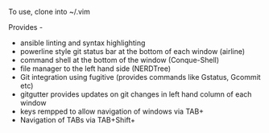 To use, clone into ~/.vim

Provides -
- ansible linting and syntax highlighting
- powerline style git status bar at the bottom of each window (airline)
- command shell at the bottom of the window (Conque-Shell)
- file manager to the left hand side (NERDTree)
- Git integration using fugitive (provides commands like Gstatus, Gcommit etc)
- gitgutter provides updates on git changes in left hand column of each window
- keys rempped to allow navigation of windows via TAB+<arrow key>
- Navigation of TABs via TAB+Shift+<arrow key>
